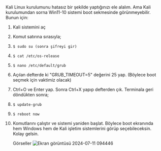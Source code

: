 Kali Linux kurulumunu hatasız bir şekilde yaptığınızı ele alalım. Ama Kali kurulumundan sorna Win11-10 sistemi boot sekmesinde görünmeyebilir. Bunun için: 

1) Kali sistemini aç
2) Komut satırına sırasıyla;

3)     $ sudo su (sonra şifreyi gir)
4)     $ cat /etc/os-release
5)     $ nano /etc/default/grub
6) Açılan defterde ki "GRUB_TIMEOUT=5" değerini 25 yap. (Böylece boot seçmek için vaktimiz olacak)
7) Ctrl+O ve Enter yap. Sonra Ctrl+X yapıp defterden çık. Terminala geri döndükten sonra; 
8)     $ update-grub
9)     $ reboot now
10) Komutlarını çalıştır ve sistemi yaniden başlat. Böylece boot ekranında hem Windows hem de Kali işletim sistemlerini görüp seçebileceksin. Kolay gelsin.

    Görseller
    ![Ekran görüntüsü 2024-07-11 094446](https://github.com/Poyqraz/Kali-Linux-Dual-Boot-Windows-A-amama/assets/48729799/9d2f7ef6-72be-481f-926a-5868f8de30ec)

    
